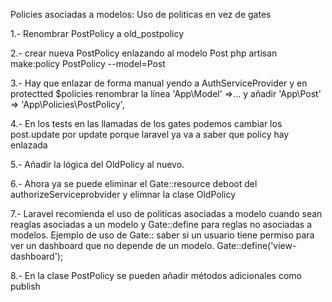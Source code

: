 Policies asociadas a modelos: Uso de politicas en vez de gates

1.- Renombrar PostPolicy a old_postpolicy

2.- crear nueva PostPolicy enlazando al modelo Post
	php artisan make:policy PostPolicy --model=Post

3.- Hay que enlazar de forma manual yendo a AuthServiceProvider y en protectted $policies renombrar la línea 'App\Model' =>... y añadir 'App\Post' => 'App\Policies\PostPolicy',

4.- En los tests en las llamadas de los gates podemos cambiar los post.update por update porque laravel ya va a saber que policy hay enlazada

5.- Añadir la lógica del OldPolicy al nuevo.

6.- Ahora ya se puede eliminar el Gate::resource deboot del authorizeServiceprobvider y elimnar la clase OldPolicy

7.- Laravel recomienda el uso de politicas asociadas a modelo cuando sean reaglas asociadas a un modelo y Gate::define para reglas no asociadas a modelos. Ejemplo de uso de Gate:: saber si un usuario tiene permiso para ver un dashboard que no depende de un modelo. Gate::define('view-dashboard');

8.- En la clase PostPolicy se pueden añadir métodos adicionales como publish
